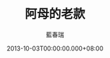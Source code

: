 ---
issue: 39
title: 阿母的老款
author: 藍春瑞
date: 2013-10-03T00:00:00.000+08:00
topic: 懷想
difficulty: 3
wikidata: Q98095375
wikidata_link: https://www.wikidata.org/wiki/Q98095375
---